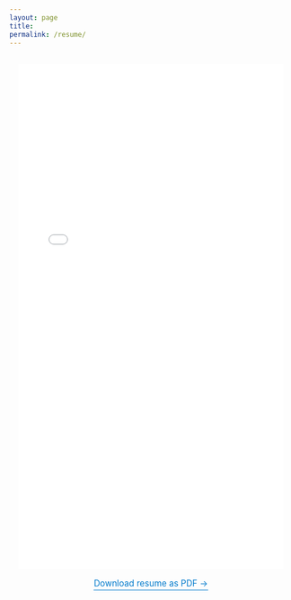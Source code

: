 ```yaml
---
layout: page
title: 
permalink: /resume/
---
```


<div style="max-width: 1000px; margin: 0 auto; padding: 1rem;">
  <iframe 
    src="/assets/pdfjs/web/viewer.html?file=/assets/jason-yang-resume-2025.pdf" 
    width="100%" 
    height="900" 
    style="border: none;">
  </iframe>

<div style="text-align: center; margin-top: 1rem;">
  <a href="/assets/jason-yang-resume-2025.pdf" download style="
    font-size: 0.95rem;
    color: #007ACC;
    text-decoration: none;
    border-bottom: 1px solid #007ACC;
    padding-bottom: 2px;
  ">
    Download resume as PDF →
  </a>
</div>

</div>
